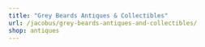 ```yaml
---
title: "Grey Beards Antiques & Collectibles"
url: /jacobus/grey-beards-antiques-and-collectibles/
shop: antiques
---
```

